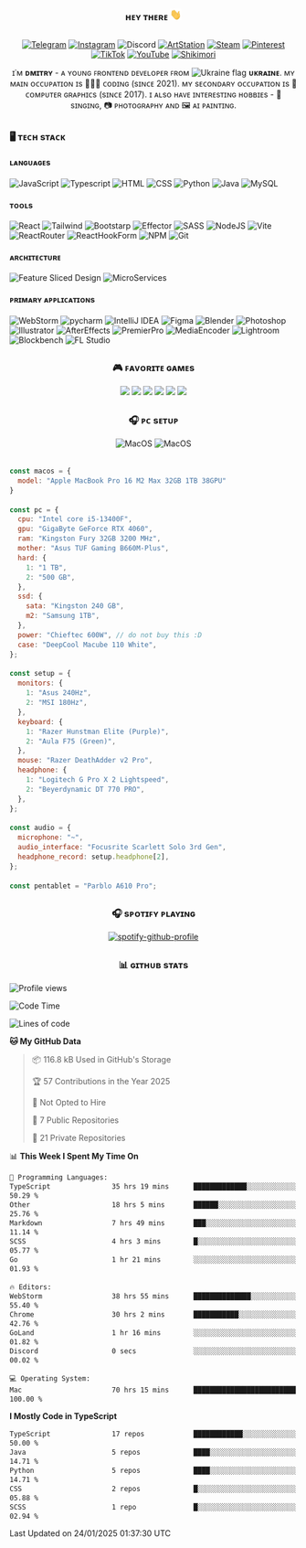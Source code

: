 <h3 align="center">
ʜᴇʏ ᴛʜᴇʀᴇ
<img src="https://raw.githubusercontent.com/danielcshn/danielcshn/master/icons/wave.gif" width="20" height="20">
</h3>

##

<p align="center">
 <a href="https://m0netka.t.me"><img src="https://img.shields.io/badge/Telegram-0088CC.svg?logo=telegram&logoColor=white" alt="Telegram"/></a>
 <a href="https://instagram.com/m0netka"><img src="https://img.shields.io/badge/Instagram-f14d36.svg?logo=Instagram&logoColor=white" alt="Instagram"/></a>
 <img src="https://img.shields.io/badge/@m0netka-5865F2.svg?logo=discord&logoColor=white" alt="Discord"/>
 <a href="https://artstation.com/m0netka"><img src="https://img.shields.io/badge/ArtStation-13AFF0.svg?logo=artstation&logoColor=white" alt="ArtStation"/></a>
 <a href="https://steamcommunity.com/id/m0netka/"><img src="https://img.shields.io/badge/Steam-1C5F8A.svg?logo=steam&logoColor=white" alt="Steam"/></a>
 <a href="https://pinterest.com/m0netka/"><img src="https://img.shields.io/badge/Pinterest-%23E60023.svg?logo=Pinterest&logoColor=white" alt="Pinterest"/></a>
 <a href="https://tiktok.com/m0netka"><img src="https://img.shields.io/badge/TikTok-000000.svg?logo=tiktok&logoColor=white" alt="TikTok"/></a>
 <a href="https://www.youtube.com/@M0NeTKa"><img src="https://img.shields.io/badge/YouTube-FF0000.svg?logo=youtube&logoColor=white" alt="YouTube"/></a>
 <a href="https://www.tiktok.com/@m0netkaa"><img src="https://img.shields.io/badge/Shikimori-1A68B2.svg?logo=shikimori&logoColor=white" alt="Shikimori"/></a>
</p>

<p align="center">
 ɪ᾽ᴍ <b>ᴅᴍɪᴛʀʏ</b> - ᴀ ʏᴏᴜɴɢ ꜰʀᴏɴᴛᴇɴᴅ ᴅᴇᴠᴇʟᴏᴘᴇʀ ꜰʀᴏᴍ <img src="https://cdn-icons-png.flaticon.com/512/330/330540.png" alt="Ukraine flag" width="14"/> <b>ᴜᴋʀᴀɪɴᴇ</b>. ᴍʏ ᴍᴀɪɴ ᴏᴄᴄᴜᴘᴀᴛɪᴏɴ ɪѕ 👨🏻‍💻 ᴄᴏᴅɪɴɢ (ѕɪɴᴄᴇ 2021). ᴍʏ ѕᴇᴄᴏɴᴅᴀʀʏ ᴏᴄᴄᴜᴘᴀᴛɪᴏɴ ɪѕ 🎨 ᴄᴏᴍᴘᴜᴛᴇʀ ɢʀᴀᴘʜɪᴄѕ (ѕɪɴᴄᴇ 2017). ɪ ᴀʟѕᴏ ʜᴀᴠᴇ ɪɴᴛᴇʀᴇѕᴛɪɴɢ ʜᴏʙʙɪᴇѕ - 🎵 ѕɪɴɢɪɴɢ, 📷 ᴘʜᴏᴛᴏɢʀᴀᴘʜʏ ᴀɴᴅ 🖼️ ᴀɪ ᴘᴀɪɴᴛɪɴɢ.
</p>

## 

<div align="start">
 <h3>🖥️ ᴛᴇᴄʜ ѕᴛᴀᴄᴋ</h3>
 
 <h4>ʟᴀɴɢᴜᴀɢᴇѕ</h4>
 <img src="https://img.shields.io/badge/JavaScript-F7DF1E?logo=javascript&logoColor=000000&style=for-the-badge" alt="JavaScript"/>
 <img src="https://img.shields.io/badge/TypeScript-3178C6?logo=typescript&logoColor=ffffff&style=for-the-badge" alt="Typescript"/>
 <img src="https://img.shields.io/badge/HTML-E34F26?logo=html5&logoColor=ffffff&style=for-the-badge" alt="HTML"/>
 <img src="https://img.shields.io/badge/CSS-1572B6?logo=css3&logoColor=ffffff&style=for-the-badge" alt="CSS"/>
 <img src="https://img.shields.io/badge/Python-3776AB?logo=python&logoColor=ffffff&style=for-the-badge" alt="Python"/>
 <img src="https://img.shields.io/badge/Java-ED8B00?logo=openjdk&logoColor=ffffff&style=for-the-badge" alt="Java"/>
 <img src="https://img.shields.io/badge/MySQL-2B5D80?logo=mysql&logoColor=ffffff&style=for-the-badge" alt="MySQL"/>
 
 <h4>ᴛᴏᴏʟѕ</h4>
 <img src="https://img.shields.io/badge/React-20232a?logo=react&logoColor=61DAFB&style=for-the-badge" alt="React"/>
 <img src="https://img.shields.io/badge/Tailwind-1E293B?logo=tailwindcss&logoColor=38BDF8&style=for-the-badge" alt="Tailwind"/>
 <img src="https://img.shields.io/badge/Bootstrap-212529?logo=bootstrap&logoColor=9461fb&style=for-the-badge" alt="Bootstarp"/>
 <img src="https://img.shields.io/badge/Effector-AF3A01?logo=effector&logoColor=AF3A01&style=for-the-badge" alt="Effector"/>
 <img src="https://img.shields.io/badge/SASS-C69?logo=sass&logoColor=ffffff&style=for-the-badge" alt="SASS"/>
 <img src="https://img.shields.io/badge/NodeJS-3E863D?logo=node.js&logoColor=ffffff&style=for-the-badge" alt="NodeJS"/>
 <img src="https://img.shields.io/badge/Vite-646CFF?logo=vite&logoColor=ffffff&style=for-the-badge" alt="Vite"/>
 <img src="https://img.shields.io/badge/React%20Router-f44250?logo=reactrouter&logoColor=ffffff&style=for-the-badge" alt="ReactRouter"/>
 <img src="https://img.shields.io/badge/React%20Hook%20Form-EC5990?logo=reacthookform&logoColor=ffffff&style=for-the-badge" alt="ReactHookForm"/>
 <img src="https://img.shields.io/badge/NPM-231F20?logo=npm&logoColor=CB3837&style=for-the-badge" alt="NPM"/>
 <img src="https://img.shields.io/badge/Git-F05032?logo=git&logoColor=ffffff&style=for-the-badge" alt="Git"/>

 <h4>ᴀʀᴄʜɪᴛᴇᴄᴛᴜʀᴇ</h4>
 <img src="https://img.shields.io/badge/Feature%20Sliced%20Design-0070f4?style=for-the-badge" alt="Feature Sliced Design"/>
 <img src="https://img.shields.io/badge/MicroServices-eb403f?style=for-the-badge" alt="MicroServices"/>
 
 <h4>ᴘʀɪᴍᴀʀʏ ᴀᴘᴘʟɪᴄᴀᴛɪᴏɴѕ</h4>
 <img src="https://img.shields.io/badge/WebStorm-000000?logo=webstorm&logoColor=00C4F4&style=for-the-badge" alt="WebStorm"/>
 <img src="https://img.shields.io/badge/PyCharm-000000?logo=pycharm&logoColor=BEE647&style=for-the-badge" alt="pycharm"/>
 <img src="https://img.shields.io/badge/IntelliJ%20IDEA-000000?logo=intellijidea&logoColor=FD593E&style=for-the-badge" alt="IntelliJ IDEA"/>
 <img src="https://img.shields.io/badge/Figma-132022?logo=figma&logoColor=0D99FF&style=for-the-badge" alt="Figma"/>
 <img src="https://img.shields.io/badge/Blender-2d1a0d?logo=blender&logoColor=FF6900&style=for-the-badge" alt="Blender"/>
 <img src="https://img.shields.io/badge/Photoshop-011E36?style=for-the-badge" alt="Photoshop"/>
 <img src="https://img.shields.io/badge/Illustrator-330000?style=for-the-badge" alt="Illustrator"/>
 <img src="https://img.shields.io/badge/After%20Effects-00005B?style=for-the-badge" alt="AfterEffects"/>
 <img src="https://img.shields.io/badge/Premier%20Pro-00005B?style=for-the-badge" alt="PremierPro"/>
 <img src="https://img.shields.io/badge/Media%20Encoder-00005B?style=for-the-badge" alt="MediaEncoder"/>
 <img src="https://img.shields.io/badge/Lightroom-011E36?style=for-the-badge" alt="Lightroom"/>
 <img src="https://img.shields.io/badge/Blockbench-17191D?logo=blockbench&logoColor=1990D6&style=for-the-badge" alt="Blockbench"/>
 <img src="https://img.shields.io/badge/FL%20Studio-16182C?style=for-the-badge" alt="FL Studio"/>
</div>

##

<div align="center">
 <h3>🎮 ꜰᴀᴠᴏʀɪᴛᴇ ɢᴀᴍᴇѕ</h3>
 <a href="https://www.minecraft.net"><img src="https://cdn2.iconfinder.com/data/icons/popular-games-1/50/minecraft_squircle-512.png" width="40"/></a>
 <a href="https://store.steampowered.com/app/730"><img src="https://cdn2.iconfinder.com/data/icons/popular-games-1/50/counterstrike_squircle-512.png" width="40"/></a>
 <a href="https://www.fortnite.com"><img src="https://cdn2.iconfinder.com/data/icons/popular-games-1/50/fortnite_squircle-512.png" width="40"/></a>
 <a href="https://www.rockstargames.com/gta-v"><img src="https://media-rockstargames-com.akamaized.net/mfe6/prod/__common/img/4d580d34037dd454c9fa2bd4c02e5d7a.svg" width="40"/></a>
 <a href="https://store.steampowered.com/app/1293830"><img src="https://cdn.akamai.steamstatic.com/steamcommunity/public/images/apps/1293830/7c993f9089d54fe2767efec47b75a7009cdd632e.jpg" width="40"/></a>
 <a href="https://store.steampowered.com/app/1551360"><img src="https://cdn.fastly.steamstatic.com/steamcommunity/public/images/apps/1551360/6c1d20c62c4613263548323052c62cece488876b.jpg" width="40"/></a>
</div>

##

<div align="center">
 <h3>🎧 ᴘᴄ ѕᴇᴛᴜᴘ</h3>
 <img src="https://img.shields.io/badge/MacOS-000000?style=flat&label=OS&labelColor=ffffff&logo=apple&logoColor=000000" alt="MacOS"/>
 <img src="https://img.shields.io/badge/Windows-047AC4?style=flat&label=OS&labelColor=ffffff&logo=windows&logoColor=047AC4" alt="MacOS"/>
</div>

<br/>

```javascript
const macos = {
  model: "Apple MacBook Pro 16 M2 Max 32GB 1TB 38GPU"
}

const pc = {
  cpu: "Intel core i5-13400F",
  gpu: "GigaByte GeForce RTX 4060",
  ram: "Kingston Fury 32GB 3200 MHz",
  mother: "Asus TUF Gaming B660M-Plus",
  hard: {
    1: "1 TB",
    2: "500 GB",
  },
  ssd: {
    sata: "Kingston 240 GB",
    m2: "Samsung 1TB",
  },
  power: "Chieftec 600W", // do not buy this :D
  case: "DeepCool Macube 110 White",
};

const setup = {
  monitors: {
    1: "Asus 240Hz",
    2: "MSI 180Hz",
  },
  keyboard: {
    1: "Razer Hunstman Elite (Purple)",
    2: "Aula F75 (Green)",
  },
  mouse: "Razer DeathAdder v2 Pro",
  headphone: {
    1: "Logitech G Pro X 2 Lightspeed",
    2: "Beyerdynamic DT 770 PRO",
  },
};

const audio = {
  microphone: "~",
  audio_interface: "Focusrite Scarlett Solo 3rd Gen",
  headphone_record: setup.headphone[2],
};

const pentablet = "Parblo A610 Pro";
```

##

<div align="center">
 <h3>🎧 ѕᴘᴏᴛɪꜰʏ ᴘʟᴀʏɪɴɢ</h3>
 <a href="https://spotify-github-profile.kittinanx.com/api/view?uid=2icodfechvl9zg7076ulr81f6&redirect=true"><img src="https://spotify-github-profile.kittinanx.com/api/view?uid=2icodfechvl9zg7076ulr81f6&cover_image=true&theme=natemoo-re&show_offline=false&background_color=121212&interchange=false&bar_color=53b14f&bar_color_cover=true" alt="spotify-github-profile"/></a>
</div>

##

<div align="center">
 <h3>📊 ɢɪᴛʜᴜʙ ѕᴛᴀᴛѕ</h3>
</div>
  
<!-- ![](https://github.com/m0netka/github-stats/blob/master/generated/overview.svg#gh-dark-mode-only)
![](https://github.com/m0netka/github-stats/blob/master/generated/languages.svg#gh-dark-mode-only) -->

<img src="https://komarev.com/ghpvc/?username=m0netka&color=blue&label=Profile+View" alt="Profile views"/>

<!--START_SECTION:waka-->
![Code Time](http://img.shields.io/badge/Code%20Time-2%2C752%20hrs%2028%20mins-blue)

![Lines of code](https://img.shields.io/badge/From%20Hello%20World%20I%27ve%20Written-1.4%20million%20lines%20of%20code-blue)

**🐱 My GitHub Data** 

> 📦 116.8 kB Used in GitHub's Storage 
 > 
> 🏆 57 Contributions in the Year 2025
 > 
> 🚫 Not Opted to Hire
 > 
> 📜 7 Public Repositories 
 > 
> 🔑 21 Private Repositories 
 > 
📊 **This Week I Spent My Time On** 

```text
💬 Programming Languages: 
TypeScript               35 hrs 19 mins      █████████████░░░░░░░░░░░░   50.29 % 
Other                    18 hrs 5 mins       ██████░░░░░░░░░░░░░░░░░░░   25.76 % 
Markdown                 7 hrs 49 mins       ███░░░░░░░░░░░░░░░░░░░░░░   11.14 % 
SCSS                     4 hrs 3 mins        █░░░░░░░░░░░░░░░░░░░░░░░░   05.77 % 
Go                       1 hr 21 mins        ░░░░░░░░░░░░░░░░░░░░░░░░░   01.93 % 

🔥 Editors: 
WebStorm                 38 hrs 55 mins      ██████████████░░░░░░░░░░░   55.40 % 
Chrome                   30 hrs 2 mins       ███████████░░░░░░░░░░░░░░   42.76 % 
GoLand                   1 hr 16 mins        ░░░░░░░░░░░░░░░░░░░░░░░░░   01.82 % 
Discord                  0 secs              ░░░░░░░░░░░░░░░░░░░░░░░░░   00.02 % 

💻 Operating System: 
Mac                      70 hrs 15 mins      █████████████████████████   100.00 % 
```

**I Mostly Code in TypeScript** 

```text
TypeScript               17 repos            ████████████░░░░░░░░░░░░░   50.00 % 
Java                     5 repos             ████░░░░░░░░░░░░░░░░░░░░░   14.71 % 
Python                   5 repos             ████░░░░░░░░░░░░░░░░░░░░░   14.71 % 
CSS                      2 repos             █░░░░░░░░░░░░░░░░░░░░░░░░   05.88 % 
SCSS                     1 repo              █░░░░░░░░░░░░░░░░░░░░░░░░   02.94 % 
```




 Last Updated on 24/01/2025 01:37:30 UTC
<!--END_SECTION:waka-->
